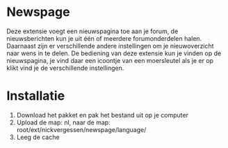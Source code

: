 Newspage
========

Deze extensie voegt een nieuwspagina toe aan je forum, de nieuwsberichten kun je uit één of meerdere forumonderdelen halen. Daarnaast zijn er verschillende andere instellingen om je nieuwoverzicht naar wens in te delen. De bediening van deze extensie kun je vinden op de nieuwspagina, je vind daar een icoontje van een moersleutel als je er op klikt vind je de verschillende instellingen.

Installatie
============
1. Download het pakket en pak het bestand uit op je computer
2. Upload de map: nl, naar de map: root/ext/nickvergessen/newspage/language/
3. Leeg de cache

